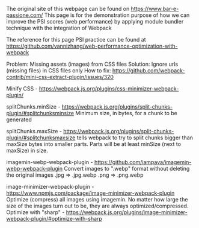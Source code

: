 The original site of this webpage can be found on https://www.bar-e-passione.com/
This page is for the demonstration purpose of how we can improve the PSI scores (web performance) by applying module bundler technique with the integration of Webpack


The reference for this page PSI practice can be found at https://github.com/vannizhang/web-performance-optimization-with-webpack


Problem: Missing assets (images) from CSS files
Solution: Ignore urls (missing files) in CSS files only
How to fix: https://github.com/webpack-contrib/mini-css-extract-plugin/issues/320

Minify CSS - https://webpack.js.org/plugins/css-minimizer-webpack-plugin/

splitChunks.minSize - https://webpack.js.org/plugins/split-chunks-plugin/#splitchunksminsize
Minimum size, in bytes, for a chunk to be generated

splitChunks.maxSize - https://webpack.js.org/plugins/split-chunks-plugin/#splitchunksmaxsize
tells webpack to try to split chunks bigger than maxSize bytes into smaller parts. Parts will be at least minSize (next to maxSize) in size.

imagemin-webp-webpack-plugin - https://github.com/iampava/imagemin-webp-webpack-plugin
Convert images to ".webp" format without deleting the original images
.jpg => .jpg.webp
.png => .png.webp

image-minimizer-webpack-plugin - https://www.npmjs.com/package/image-minimizer-webpack-plugin
Optimize (compress) all images using imagemin. No matter how large the size of the images turn out to be, they are always optimized/compressed.
Optimize with "sharp" - https://webpack.js.org/plugins/image-minimizer-webpack-plugin/#optimize-with-sharp
